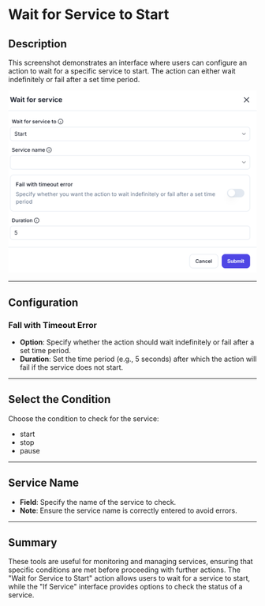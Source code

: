# Wait for Service to Start

## Description

This screenshot demonstrates an interface where users can configure an action to wait for a specific service to start. The action can either wait indefinitely or fail after a set time period.

![alt text](../../assests/app-integrations/assests%20windows-services/wait-for-service.png)

---

## Configuration

### Fall with Timeout Error

- **Option**: Specify whether the action should wait indefinitely or fail after a set time period.
- **Duration**: Set the time period (e.g., 5 seconds) after which the action will fail if the service does not start.

---

## Select the Condition

Choose the condition to check for the service:

- start
- stop
- pause

---

## Service Name

- **Field**: Specify the name of the service to check.
- **Note**: Ensure the service name is correctly entered to avoid errors.

---

## Summary

These tools are useful for monitoring and managing services, ensuring that specific conditions are met before proceeding with further actions. The "Wait for Service to Start" action allows users to wait for a service to start, while the "If Service" interface provides options to check the status of a service.
